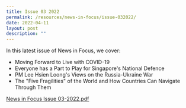 ```yaml
---
title: Issue 03 2022
permalink: /resources/news-in-focus/issue-032022/
date: 2022-04-11
layout: post
description: ""
---
```

In this latest issue of News in Focus, we cover:
* Moving Forward to Live with COVID-19
* Everyone has a Part to Play for Singapore's National Defence
* PM Lee Hsien Loong's Views on the Russia-Ukraine War
* The "Five Fragilities" of the World and How Countries Can Navigate Through Them

[News in Focus Issue 03-2022.pdf](/files/news-in-focus/news%20in%20focus%2003-2022.pdf)
